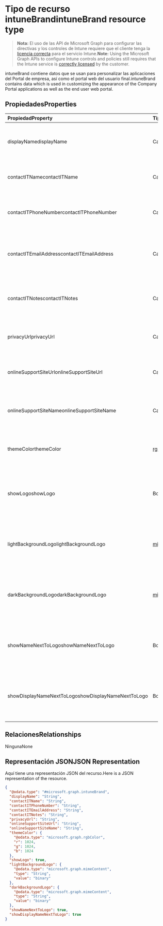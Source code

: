 # <a name="intunebrand-resource-type"></a><span data-ttu-id="9e49f-101">Tipo de recurso intuneBrand</span><span class="sxs-lookup"><span data-stu-id="9e49f-101">intuneBrand resource type</span></span>

> <span data-ttu-id="9e49f-102">**Nota:** El uso de las API de Microsoft Graph para configurar las directivas y los controles de Intune requiere que el cliente tenga la [licencia correcta](https://go.microsoft.com/fwlink/?linkid=839381) para el servicio Intune.</span><span class="sxs-lookup"><span data-stu-id="9e49f-102">**Note:** Using the Microsoft Graph APIs to configure Intune controls and policies still requires that the Intune service is [correctly licensed](https://go.microsoft.com/fwlink/?linkid=839381) by the customer.</span></span>

<span data-ttu-id="9e49f-103">intuneBrand contiene datos que se usan para personalizar las aplicaciones del Portal de empresa, así como el portal web del usuario final.</span><span class="sxs-lookup"><span data-stu-id="9e49f-103">intuneBrand contains data which is used in customizing the appearance of the Company Portal applications as well as the end user web portal.</span></span>
## <a name="properties"></a><span data-ttu-id="9e49f-104">Propiedades</span><span class="sxs-lookup"><span data-stu-id="9e49f-104">Properties</span></span>
|<span data-ttu-id="9e49f-105">Propiedad</span><span class="sxs-lookup"><span data-stu-id="9e49f-105">Property</span></span>|<span data-ttu-id="9e49f-106">Tipo</span><span class="sxs-lookup"><span data-stu-id="9e49f-106">Type</span></span>|<span data-ttu-id="9e49f-107">Descripción</span><span class="sxs-lookup"><span data-stu-id="9e49f-107">Description</span></span>|
|:---|:---|:---|
|<span data-ttu-id="9e49f-108">displayName</span><span class="sxs-lookup"><span data-stu-id="9e49f-108">displayName</span></span>|<span data-ttu-id="9e49f-109">Cadena</span><span class="sxs-lookup"><span data-stu-id="9e49f-109">String</span></span>|<span data-ttu-id="9e49f-110">Nombre de la compañía u organización que se muestra a los usuarios finales.</span><span class="sxs-lookup"><span data-stu-id="9e49f-110">Company/organization name that is displayed to end users.</span></span>|
|<span data-ttu-id="9e49f-111">contactITName</span><span class="sxs-lookup"><span data-stu-id="9e49f-111">contactITName</span></span>|<span data-ttu-id="9e49f-112">Cadena</span><span class="sxs-lookup"><span data-stu-id="9e49f-112">String</span></span>|<span data-ttu-id="9e49f-113">Nombre de la persona u organización responsable del soporte técnico de TI.</span><span class="sxs-lookup"><span data-stu-id="9e49f-113">Name of the person/organization responsible for IT support.</span></span>|
|<span data-ttu-id="9e49f-114">contactITPhoneNumber</span><span class="sxs-lookup"><span data-stu-id="9e49f-114">contactITPhoneNumber</span></span>|<span data-ttu-id="9e49f-115">Cadena</span><span class="sxs-lookup"><span data-stu-id="9e49f-115">String</span></span>|<span data-ttu-id="9e49f-116">Número de teléfono de la persona u organización responsable del soporte técnico de TI.</span><span class="sxs-lookup"><span data-stu-id="9e49f-116">Phone number of the person/organization responsible for IT support.</span></span>|
|<span data-ttu-id="9e49f-117">contactITEmailAddress</span><span class="sxs-lookup"><span data-stu-id="9e49f-117">contactITEmailAddress</span></span>|<span data-ttu-id="9e49f-118">Cadena</span><span class="sxs-lookup"><span data-stu-id="9e49f-118">String</span></span>|<span data-ttu-id="9e49f-119">Dirección de correo electrónico de la persona u organización responsable del soporte técnico de TI.</span><span class="sxs-lookup"><span data-stu-id="9e49f-119">Email address of the person/organization responsible for IT support.</span></span>|
|<span data-ttu-id="9e49f-120">contactITNotes</span><span class="sxs-lookup"><span data-stu-id="9e49f-120">contactITNotes</span></span>|<span data-ttu-id="9e49f-121">Cadena</span><span class="sxs-lookup"><span data-stu-id="9e49f-121">String</span></span>|<span data-ttu-id="9e49f-122">Comentarios de texto con respecto a la persona u organización responsable del soporte técnico de TI.</span><span class="sxs-lookup"><span data-stu-id="9e49f-122">Text comments regarding the person/organization responsible for IT support.</span></span>|
|<span data-ttu-id="9e49f-123">privacyUrl</span><span class="sxs-lookup"><span data-stu-id="9e49f-123">privacyUrl</span></span>|<span data-ttu-id="9e49f-124">Cadena</span><span class="sxs-lookup"><span data-stu-id="9e49f-124">String</span></span>|<span data-ttu-id="9e49f-125">Dirección URL de la directiva de privacidad de la empresa u organización.</span><span class="sxs-lookup"><span data-stu-id="9e49f-125">URL to the company/organization’s privacy policy.</span></span>|
|<span data-ttu-id="9e49f-126">onlineSupportSiteUrl</span><span class="sxs-lookup"><span data-stu-id="9e49f-126">onlineSupportSiteUrl</span></span>|<span data-ttu-id="9e49f-127">Cadena</span><span class="sxs-lookup"><span data-stu-id="9e49f-127">String</span></span>|<span data-ttu-id="9e49f-128">Dirección URL del sitio del departamento de soporte técnico de la empresa u organización.</span><span class="sxs-lookup"><span data-stu-id="9e49f-128">URL to the company/organization’s IT helpdesk site.</span></span>|
|<span data-ttu-id="9e49f-129">onlineSupportSiteName</span><span class="sxs-lookup"><span data-stu-id="9e49f-129">onlineSupportSiteName</span></span>|<span data-ttu-id="9e49f-130">Cadena</span><span class="sxs-lookup"><span data-stu-id="9e49f-130">String</span></span>|<span data-ttu-id="9e49f-131">Nombre para mostrar del sitio del departamento de soporte técnico de la empresa u organización.</span><span class="sxs-lookup"><span data-stu-id="9e49f-131">Display name of the company/organization’s IT helpdesk site.</span></span>|
|<span data-ttu-id="9e49f-132">themeColor</span><span class="sxs-lookup"><span data-stu-id="9e49f-132">themeColor</span></span>|[<span data-ttu-id="9e49f-133">rgbColor</span><span class="sxs-lookup"><span data-stu-id="9e49f-133">rgbColor</span></span>](../resources/intune_onboarding_rgbcolor.md)|<span data-ttu-id="9e49f-134">Color de tema principal utilizado en el portal web y las aplicaciones del Portal de empresa.</span><span class="sxs-lookup"><span data-stu-id="9e49f-134">Primary theme color used in the Company Portal applications and web portal.</span></span>|
|<span data-ttu-id="9e49f-135">showLogo</span><span class="sxs-lookup"><span data-stu-id="9e49f-135">showLogo</span></span>|<span data-ttu-id="9e49f-136">Booleano</span><span class="sxs-lookup"><span data-stu-id="9e49f-136">Boolean</span></span>|<span data-ttu-id="9e49f-137">Booleano que indica si se muestran o no las imágenes de logotipo proporcionadas por el administrador.</span><span class="sxs-lookup"><span data-stu-id="9e49f-137">Boolean that represents whether the administrator-supplied logo images are shown or not shown.</span></span>|
|<span data-ttu-id="9e49f-138">lightBackgroundLogo</span><span class="sxs-lookup"><span data-stu-id="9e49f-138">lightBackgroundLogo</span></span>|[<span data-ttu-id="9e49f-139">mimeContent</span><span class="sxs-lookup"><span data-stu-id="9e49f-139">mimeContent</span></span>](../resources/intune_shared_mimecontent.md)|<span data-ttu-id="9e49f-140">Imagen de logotipo que se muestra en las aplicaciones del Portal de empresa con un fondo claro detrás del logotipo.</span><span class="sxs-lookup"><span data-stu-id="9e49f-140">Logo image displayed in Company Portal apps which have a light background behind the logo.</span></span>|
|<span data-ttu-id="9e49f-141">darkBackgroundLogo</span><span class="sxs-lookup"><span data-stu-id="9e49f-141">darkBackgroundLogo</span></span>|[<span data-ttu-id="9e49f-142">mimeContent</span><span class="sxs-lookup"><span data-stu-id="9e49f-142">mimeContent</span></span>](../resources/intune_shared_mimecontent.md)|<span data-ttu-id="9e49f-143">Imagen de logotipo que se muestra en las aplicaciones del Portal de empresa con un fondo oscuro detrás del logotipo.</span><span class="sxs-lookup"><span data-stu-id="9e49f-143">Logo image displayed in Company Portal apps which have a dark background behind the logo.</span></span>|
|<span data-ttu-id="9e49f-144">showNameNextToLogo</span><span class="sxs-lookup"><span data-stu-id="9e49f-144">showNameNextToLogo</span></span>|<span data-ttu-id="9e49f-145">Booleano</span><span class="sxs-lookup"><span data-stu-id="9e49f-145">Boolean</span></span>|<span data-ttu-id="9e49f-146">Booleano que indica si se muestra o no el nombre para mostrar proporcionado por el administrador.</span><span class="sxs-lookup"><span data-stu-id="9e49f-146">Boolean that represents whether the administrator-supplied display name will be shown next to the logo image.</span></span>|
|<span data-ttu-id="9e49f-147">showDisplayNameNextToLogo</span><span class="sxs-lookup"><span data-stu-id="9e49f-147">showDisplayNameNextToLogo</span></span>|<span data-ttu-id="9e49f-148">Booleano</span><span class="sxs-lookup"><span data-stu-id="9e49f-148">Boolean</span></span>|<span data-ttu-id="9e49f-149">Booleano que indica si se muestra o no el nombre para mostrar proporcionado por el administrador.</span><span class="sxs-lookup"><span data-stu-id="9e49f-149">Boolean that represents whether the administrator-supplied display name will be shown next to the logo image.</span></span>|

## <a name="relationships"></a><span data-ttu-id="9e49f-150">Relaciones</span><span class="sxs-lookup"><span data-stu-id="9e49f-150">Relationships</span></span>
<span data-ttu-id="9e49f-151">Ninguna</span><span class="sxs-lookup"><span data-stu-id="9e49f-151">None</span></span>
## <a name="json-representation"></a><span data-ttu-id="9e49f-152">Representación JSON</span><span class="sxs-lookup"><span data-stu-id="9e49f-152">JSON Representation</span></span>
<span data-ttu-id="9e49f-153">Aquí tiene una representación JSON del recurso.</span><span class="sxs-lookup"><span data-stu-id="9e49f-153">Here is a JSON representation of the resource.</span></span>
<!-- {
  "blockType": "resource",
  "@odata.type": "microsoft.graph.intuneBrand"
}
-->
``` json
{
  "@odata.type": "#microsoft.graph.intuneBrand",
  "displayName": "String",
  "contactITName": "String",
  "contactITPhoneNumber": "String",
  "contactITEmailAddress": "String",
  "contactITNotes": "String",
  "privacyUrl": "String",
  "onlineSupportSiteUrl": "String",
  "onlineSupportSiteName": "String",
  "themeColor": {
    "@odata.type": "microsoft.graph.rgbColor",
    "r": 1024,
    "g": 1024,
    "b": 1024
  },
  "showLogo": true,
  "lightBackgroundLogo": {
    "@odata.type": "microsoft.graph.mimeContent",
    "type": "String",
    "value": "binary"
  },
  "darkBackgroundLogo": {
    "@odata.type": "microsoft.graph.mimeContent",
    "type": "String",
    "value": "binary"
  },
  "showNameNextToLogo": true,
  "showDisplayNameNextToLogo": true
}
```



